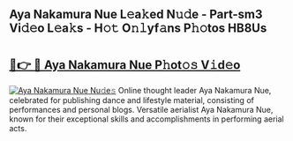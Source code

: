 ## Aya Nakamura Nue L𝚎a𝚔ed N𝚞𝚍e - Part-sm3 Vi𝚍𝚎o L𝚎a𝚔s - H𝚘𝚝 O𝚗𝚕yf𝚊ns P𝚑𝚘tos HB8Us

# <h2><a href="http://kf77dqd.oniu.top/?m=Aya+Nakamura+Nue">🔗👉 🔴 Aya Nakamura Nue P𝚑ot𝚘𝚜 V𝚒d𝚎o</a></h2>

[![Aya Nakamura Nue Nu𝚍e𝚜](https://i.imgur.com/0qMVB7G.gif)](http://kf77dqd.oniu.top/?m=Aya+Nakamura+Nue)
Online thought leader Aya Nakamura Nue, celebrated for publishing dance and lifestyle material, consisting of performances and personal blogs. Versatile aerialist Aya Nakamura Nue, known for their exceptional skills and accomplishments in performing aerial acts.  
